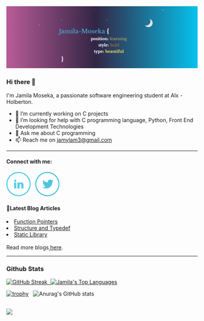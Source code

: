 <img src="readme-banner.gif">

 ### Hi there 👋
 I'm Jamila Moseka, a passionate software engineering student at Alx - Holberton.
- 🔭 I’m currently working on C projects
- 🤔 I’m looking for help with C programming language, Python, Front End Development Technologies
- 💬 Ask me about C programming
- 📫 Reach me on jamylam3@gmail.com

<hr>
<h4> Connect with me: </h4>
<p align="left">
 
<a href = "https://www.linkedin.com/in/jamila-moseka-2295861a4/"><img src="linkedin (3).png"/></a>  &nbsp; <a href = "https://twitter.com/milamoseka"><img src="twitter (2).png"/></a>
</p>

<h4> 📘Latest Blog Articles </h4>
<!-- BLOG-POST-LIST:START -->
<li> <a href="https://mila.hashnode.dev/function-pointers"> Function Pointers </a> </li>
<li> <a href="https://mila.hashnode.dev/structure-and-typedef"> Structure and Typedef </a> </li>
<li> <a href="https://mila.hashnode.dev/static-library"> Static Library </a> </li>
<br>
Read more blogs<a href="https://mila.hashnode.dev/function-pointers"> here</a>.
<!-- BLOG-POST-LIST:END -->
<hr>

  ### Github Stats
[![GitHub Streak](https://github-readme-streak-stats.herokuapp.com/?user=jmoseka&theme=omni)](https://git.io/streak-stats)<a href="https://github.com/SubhamRaoniar28/github-readme-stats"> &nbsp;<img alt="Jamila's Top Languages" src="https://github-readme-stats.vercel.app/api/top-langs/?username=jmoseka&langs_count=8&count_private=true&layout=compact&theme=omni&hide_border=true&bg_color=0D1117" /></a>

[![trophy](https://github-profile-trophy.vercel.app/?username=jmoseka&row=2&column=3&margin-w=12&margin-h=12&theme=radical)](https://github.com/ryo-ma/github-profile-trophy) &nbsp; ![Anurag's GitHub stats](https://github-readme-stats.vercel.app/api?username=jmoseka&theme=omni&show_icons=true) 


  
  <br/>
 
 <a href="https://github.com/Meghna-DAS/github-profile-views-counter">
    <img src="https://komarev.com/ghpvc/?username=jmoseka">
</a>


<!--
**jmoseka/jmoseka** is a ✨ _special_ ✨ repository because its `README.md` (this file) appears on your GitHub profile.

Here are some ideas to get you started:

- 🔭 I’m currently working on C projects
- 🌱 I’m currently learning C programming language
- 👯 I’m looking to collaborate on C programming, CSS and html
- 🤔 I’m looking for help with C programming language, Python, Front End Development Technologies
- 💬 Ask me about C programming
- 📫 How to reach me: ...
- 😄 Pronouns: ...
- ⚡ Fun fact: ...
-->
